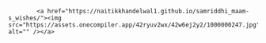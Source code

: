 <html>
      <img src="https://assets.onecompiler.app/42ryuv2wx/42w5qzge2/1000000233.jpg" alt="" />




            <a href="https://naitikkhandelwal1.github.io/samriddhi_maam-s_wishes/"><img src="https://assets.onecompiler.app/42ryuv2wx/42w6ej2y2/1000000247.jpg" alt="" /></a>








  
</html>
